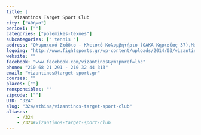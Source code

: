 ```yaml
---
title: |
   Vizantinos Target Sport Club
city: ["Αθήνα"]
perioxi: [""]
categories: ["polemikes-texnes"]
subcategories: [" tennis "]
address: "Ολυμπιακό Στάδιο - Κλειστό Κολυμβητήριο (ΟΑΚΑ Κηφισίας 37),Μαρούσι"
logoimg: "http://www.fightsports.gr/wp-content/uploads/2014/03/vizantinos.jpg"
website: ""
facebook: "www.facebook.com/vizantinosGym?pnref=lhc"
phone: "210 68 21 291 - 210 32 44 313"
email: "vizantinos@target-sport.gr"
courses: ""
places: [""]
rensponsibles: ""
zipcode: [""]
UID: "324"
slug: "324/athina/vizantinos-target-sport-club"
aliases:
    - /324
    - /324#vizantinos-target-sport-club
---
```


